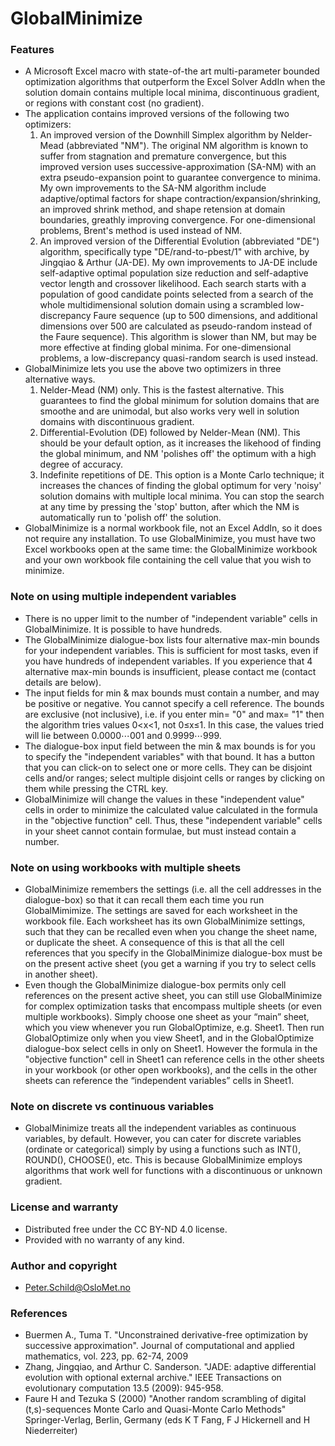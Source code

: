 # GlobalMinimize
### Features
- A Microsoft Excel macro with state-of-the art multi-parameter bounded optimization algorithms that outperform the Excel Solver AddIn when the solution domain contains multiple local minima, discontinuous gradient, or regions with constant cost (no gradient). 
- The application contains improved versions of the following two optimizers: 
  1. An improved version of the Downhill Simplex algorithm by Nelder-Mead (abbreviated "NM"). The original NM algorithm is known to suffer from stagnation and premature convergence, but this improved version uses successive-approximation (SA-NM) with an extra pseudo-expansion point to guarantee convergence to minima. My own improvements to the SA-NM algorithm include adaptive/optimal factors for shape contraction/expansion/shrinking, an improved shrink method, and shape retension at domain boundaries, greathly improving convergence. For one-dimensional problems, Brent's method is used instead of NM.
  2. An improved version of the Differential Evolution (abbreviated "DE") algorithm, specifically type "DE/rand-to-pbest/1" with archive, by Jingqiao & Arthur (JA-DE). My own improvements to JA-DE include self-adaptive optimal population size reduction and self-adaptive vector length and crossover likelihood. Each search starts with a population of good candidate points selected from a search of the whole multidimensional solution domain using a scrambled low-discrepancy Faure sequence (up to 500 dimensions, and additional dimensions over 500 are calculated as pseudo-random instead of the Faure sequence). This algorithm is slower than NM, but may be more effective at finding global minima. For one-dimensional problems, a low-discrepancy quasi-random search is used instead.
- GlobalMinimize lets you use the above two optimizers in three alternative ways.
  1. Nelder-Mead (NM) only. This is the fastest alternative. This guarantees to find the global minimum for solution domains that are smoothe and are unimodal, but also works very well in solution domains with discontinuous gradient.
  2. Differential-Evolution (DE) followed by Nelder-Mean (NM). This should be your default option, as it increases the likehood of finding the global minimum, and NM 'polishes off' the optimum with a high degree of accuracy.
  3. Indefinite repetitions of DE. This option is a Monte Carlo technique; it increases the chances of finding the global optimum for very 'noisy' solution domains with multiple local minima. You can stop the search at any time by pressing the 'stop' button, after which the NM is automatically run to 'polish off' the solution.
- GlobalMinimize is a normal workbook file, not an Excel AddIn, so it does not require any installation. To use GlobalMinimize, you must have two Excel workbooks open at the same time: the GlobalMinimize workbook and your own workbook file containing the cell value that you wish to minimize.

### Note on using multiple independent variables
- There is no upper limit to the number of "independent variable" cells in GlobalMinimize. It is possible to have hundreds.
- The GlobalMinimize dialogue-box lists four alternative max-min bounds for your independent variables. This is sufficient for most tasks, even if you have hundreds of independent variables. If you experience that 4 alternative max-min bounds is insufficient, please contact me (contact details are below).
- The input fields for min & max bounds must contain a number, and may be positive or negative. You cannot specify a cell reference. The bounds are exclusive (not inclusive), i.e. if you enter min= "0" and max= "1" then the algorithm tries values 0<x<1, not 0≤x≤1. In this case, the values tried will lie between 0.0000⋯001 and  0.9999⋯999.
- The dialogue-box input field between the min & max bounds is for you to specify the "independent variables" with that bound. It has a button that you can click-on to select one or more cells. They can be disjoint cells and/or ranges; select multiple disjoint cells or ranges by clicking on them while pressing the CTRL key.
- GlobalMinimize will change the values in these "independent value" cells in order to minimize the calculated value calculated in the formula in the "objective function" cell. Thus, these "independent variable" cells in your sheet cannot contain formulae, but must instead contain a number.

### Note on using workbooks with multiple sheets
- GlobalMinimize remembers the settings (i.e. all the cell addresses in the dialogue-box) so that it can recall them each time you run GlobalMimimize. The settings are saved for each worksheet in the workbook file. Each worksheet has its own GlobalMinimize settings, such that they can be recalled even when you change the sheet name, or duplicate the sheet. A consequence of this is that all the cell references that you specify in the GlobalMinimize dialogue-box must be on the present active sheet (you get a warning if you try to select cells in another sheet).
- Even though the GlobalMinimize dialogue-box permits only cell references on the present active sheet, you can still use GlobalMinimize for complex optimization tasks that encompass multiple sheets (or even multiple workbooks). Simply choose one sheet as your “main” sheet, which you view whenever you run GlobalOptimize, e.g. Sheet1. Then run GlobalOptimize only when you view Sheet1, and in the GlobalOptimize dialogue-box select cells in only on Sheet1. However the formula in the "objective function" cell in Sheet1 can reference cells in the other sheets in your workbook (or other open workbooks), and the cells in the other sheets can reference the “independent variables” cells in Sheet1.

### Note on discrete vs continuous variables
- GlobalMinimize treats all the independent variables as continuous variables, by default. However, you can cater for discrete variables (ordinate or categorical) simply by using a functions such as INT(), ROUND(), CHOOSE(), etc. This is because GlobalMinimize employs algorithms that work well for functions with a discontinuous or unknown gradient.

### License and warranty
- Distributed free under the CC BY-ND 4.0 license.
- Provided with no warranty of any kind.

### Author and copyright
- Peter.Schild@OsloMet.no

### References
- Buermen A., Tuma T. "Unconstrained derivative-free optimization by successive approximation". Journal of computational and applied mathematics, vol. 223, pp. 62-74, 2009
- Zhang, Jingqiao, and Arthur C. Sanderson. "JADE: adaptive differential evolution with optional external archive." IEEE Transactions on evolutionary computation 13.5 (2009): 945-958.
- Faure H and Tezuka S (2000) "Another random scrambling of digital (t,s)-sequences Monte Carlo and Quasi-Monte Carlo Methods" Springer-Verlag, Berlin, Germany (eds K T Fang, F J Hickernell and H Niederreiter)


